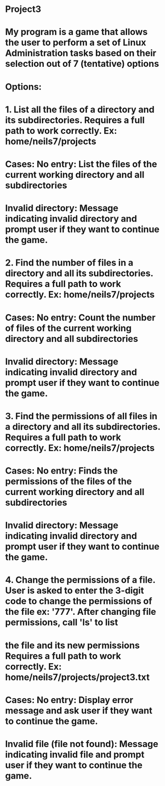 # Project3

# My program is a game that allows the user to perform a set of Linux Administration tasks based on their selection out of 7 (tentative) options
# 
#
# Options:
#
# 1. List all the files of a directory and its subdirectories. Requires a full path to work correctly. Ex: home/neils7/projects
#    Cases: No entry: List the files of the current working directory and all subdirectories
#           Invalid directory: Message indicating invalid directory and prompt user if they want to continue the game.
#
# 2. Find the number of files in a directory and all its subdirectories. Requires a full path to work correctly. Ex: home/neils7/projects
#    Cases: No entry: Count the number of files of the current working directory and all subdirectories
#           Invalid directory: Message indicating invalid directory and prompt user if they want to continue the game.
#
# 3. Find the permissions of all files in a directory and all its subdirectories. Requires a full path to work correctly. Ex: home/neils7/projects
#    Cases: No entry: Finds the permissions of the files of the current working directory and all subdirectories
#           Invalid directory: Message indicating invalid directory and prompt user if they want to continue the game.
#
# 4. Change the permissions of a file. User is asked to enter the 3-digit code to change the permissions of the file ex: '777'. After changing file permissions, call 'ls' to list
#    the file and its new permissions Requires a full path to work correctly. Ex: home/neils7/projects/project3.txt
#    Cases: No entry: Display error message and ask user if they want to continue the game.
#           Invalid file (file not found): Message indicating invalid file and prompt user if they want to continue the game.
#
#
#
#
#
